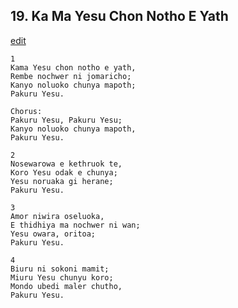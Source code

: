 
## 19.  Ka Ma Yesu Chon Notho E Yath
[edit](https://docs.google.com/document/d/1gHD2IBKCiigddQtnVvctt8iZsr59S6dT/edit?mode=html)




    1
    Kama Yesu chon notho e yath,
    Rembe nochwer ni jomaricho;
    Kanyo noluoko chunya mapoth;
    Pakuru Yesu.

    Chorus:
    Pakuru Yesu, Pakuru Yesu;
    Kanyo noluoko chunya mapoth,
    Pakuru Yesu.

    2
    Nosewarowa e kethruok te,
    Koro Yesu odak e chunya;
    Yesu noruaka gi herane;
    Pakuru Yesu.

    3
    Amor niwira oseluoka,
    E thidhiya ma nochwer ni wan;
    Yesu owara, oritoa;
    Pakuru Yesu.

    4
    Biuru ni sokoni mamit;
    Miuru Yesu chunyu koro;
    Mondo ubedi maler chutho,
    Pakuru Yesu.
